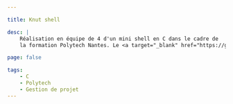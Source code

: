 ```yaml
---

title: Knut shell

desc: |
    Réalisation en équipe de 4 d'un mini shell en C dans le cadre de
    la formation Polytech Nantes. Le <a target="_blank" href="https://github.com/Togodumnus/Knut" title="Github">code sur Github</a>.

page: false

tags:
    - C
    - Polytech
    - Gestion de projet
---
```


